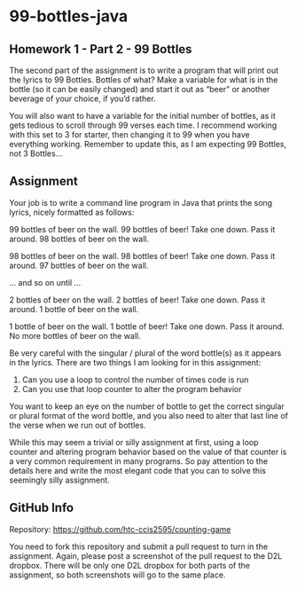 # 99-bottles-java

## Homework 1 - Part 2 - 99 Bottles
The second part of the assignment is to write a program that will print out the lyrics to 99 Bottles.
Bottles of what?  Make a variable for what is in the bottle (so it can be easily changed) and start
it out as “beer” or another beverage of your choice, if you’d rather.

You will also want to have a variable for the initial number of bottles, as it gets tedious to scroll
through 99 verses each time.  I recommend working with this set to 3 for starter, then changing it to
99 when you have everything working. Remember to update this, as I am expecting 99 Bottles, not 3 Bottles...

## Assignment
Your job is to write a command line program in Java that prints the song lyrics, nicely formatted as follows:

99 bottles of beer on the wall.
99 bottles of beer!
Take one down.  Pass it around.
98 bottles of beer on the wall.

98 bottles of beer on the wall.
98 bottles of beer!
Take one down.  Pass it around.
97 bottles of beer on the wall.

...  and so on until ...

2 bottles of beer on the wall.
2 bottles of beer!
Take one down.  Pass it around.
1 bottle of beer on the wall.

1 bottle of beer on the wall.
1 bottle of beer!
Take one down.  Pass it around.
No more bottles of beer on the wall.

Be very careful with the singular / plural of the word bottle(s) as it appears in the lyrics.
There are two things I am looking for in this assignment:

1. Can you use a loop to control the number of times code is run
2. Can you use that loop counter to alter the program behavior

You want to keep an eye on the number of bottle to get the correct singular or plural format of the
word bottle, and you also need to alter that last line of the verse when we run out of bottles.

While this may seem a trivial or silly assignment at first, using a loop counter and altering program
behavior based on the value of that counter is a very common requirement in many programs.  So pay
attention to the details here and write the most elegant code that you can to solve this seemingly silly assignment.

## GitHub Info
Repository:  https://github.com/htc-ccis2595/counting-game 

You need to fork this repository and submit a pull request to turn in the assignment.  Again,
please post a screenshot of the pull request to the D2L dropbox.  There will be only one D2L
dropbox for both parts of the assignment, so both screenshots will go to the same place.
